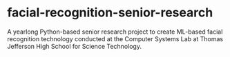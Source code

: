 # facial-recognition-senior-research
A yearlong Python-based senior research project to create ML-based facial recognition technology conducted at the Computer Systems Lab at Thomas Jefferson High School for Science Technology.
